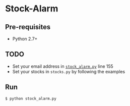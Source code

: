 # Stock-Alarm

## Pre-requisites
* Python 2.7+

## TODO
* Set your email address in [`stock_alarm.py`](./stock_alarm.py) line 155
* Set your stocks in `stocks.py` by following the examples

## Run
```
$ python stock_alarm.py
```

